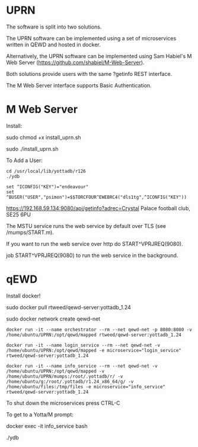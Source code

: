 # UPRN

The software is split into two solutions.

The UPRN software can be implemented using a set of microservices written in QEWD and hosted in docker.

Alternatively, the UPRN software can be implemented using Sam Habiel's M Web Server (https://github.com/shabiel/M-Web-Server).

Both solutions provide users with the same ?getinfo REST interface.

The M Web Server interface supports Basic Authentication.


# M Web Server

Install:

sudo chmod +x install_uprn.sh

sudo ./install_uprn.sh

To Add a User:

```
cd /usr/local/lib/yottadb/r126
./ydb

set ^ICONFIG("KEY")="endeavour"
set ^BUSER("USER","psimon")=$$TORCFOUR^EWEBRC4("dls1tg",^ICONFIG("KEY"))
```

https://192.168.59.134:9080/api/getinfo?adrec=Crystal Palace football club, SE25 6PU

The MSTU service runs the web service by default over TLS (see /mumps/START.m).

If you want to run the web service over http do START^VPRJREQ(9080).

job START^VPRJREQ(9080) to run the web service in the background.



# qEWD

Install docker!

sudo docker pull rtweed/qewd-server:yottadb_1.24

sudo docker network create qewd-net

```
docker run -it --name orchestrator --rm --net qewd-net -p 8080:8080 -v /home/ubuntu/UPRN:/opt/qewd/mapped rtweed/qewd-server:yottadb_1.24
```

```
docker run -it --name login_service --rm --net qewd-net -v /home/ubuntu/UPRN:/opt/qewd/mapped -e microservice="login_service" rtweed/qewd-server:yottadb_1.24
```

```
docker run -it --name info_service --rm --net qewd-net -v /home/ubuntu/UPRN:/opt/qewd/mapped -v /home/ubuntu/UPRN/mumps:/root/.yottadb/r/ -v /home/ubuntu/g:/root/.yottadb/r1.24_x86_64/g/ -v /home/ubuntu/files:/tmp/files -e microservice="info_service" rtweed/qewd-server:yottadb_1.24
```

To shut down the microservices press CTRL-C

To get to a Yotta/M prompt:

docker exec -it info_service bash

./ydb